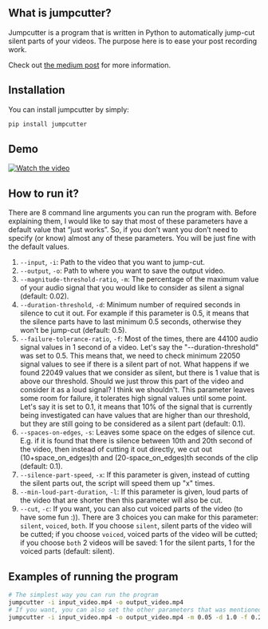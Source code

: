 ## What is jumpcutter?

Jumpcutter is a program that is written in Python to automatically jump-cut silent parts of your videos.
The purpose here is to ease your post recording work.

Check out [the medium post](https://medium.com/@emkademy/how-to-jump-cut-silent-parts-of-your-videos-automatically-with-python-2e4b96320dc1)
for more information.

## Installation
You can install jumpcutter by simply:

```bash
pip install jumpcutter 
```

## Demo

[![Watch the video](https://img.youtube.com/vi/UDjzm_lzWOA/hqdefault.jpg)](https://youtu.be/UDjzm_lzWOA)

## How to run it?
There are 8 command line arguments you can run the program with. 
Before explaining them, I would like to say that most of these parameters 
have a default value that “just works”. So, if you don’t want you don’t need to specify 
(or know) almost any of these parameters. You will be just fine with the default values.

1. `--input`, `-i`: Path to the video that you want to jump-cut.
2. `--output`, `-o`: Path to where you want to save the output video.
3. `--magnitude-threshold-ratio`, `-m`: The percentage of the maximum value of your audio signal that you would like to 
     consider as silent a signal (default: 0.02).
4. `--duration-threshold`, `-d`: Minimum number of required seconds in silence to cut it out. For example if this parameter 
     is 0.5, it means that the silence parts have to last minimum 0.5 seconds, otherwise they won't be jump-cut (default: 0.5).
5. `--failure-tolerance-ratio`, `-f`: Most of the times, there are 44100 audio signal values in 1 second of a video. 
     Let's say the "--duration-threshold" was set to 0.5. This means that, we need to check minimum 22050 signal 
     values to see if there is a silent part of not. What happens if we found 22049 values that we consider as silent, 
     but there is 1 value that is above our threshold. Should we just throw this part of the video and consider it as a 
     loud signal? I think we shouldn't. This parameter leaves some room for failure, it tolerates high signal values until 
     some point. Let's say it is set to 0.1, it means that 10% of the signal that is currently being investigated can 
     have values that are higher than our threshold, but they are still going to be considered as a silent part (default: 0.1).
6. `--spaces-on-edges`, `-s`: Leaves some space on the edges of silence cut. E.g. if it is found that there is 
     silence between 10th and 20th second of the video, then instead of cutting it out directly, we cut out 
     (10+space_on_edges)th and (20-space_on_edges)th seconds of the clip (default: 0.1).
7. `--silence-part-speed`, `-x`: If this parameter is given, instead of cutting the silent parts out, the script will 
     speed them up "x" times.
8. `--min-loud-part-duration`, `-l`: If this parameter is given, loud parts of the video that are shorter then this 
     parameter will also be cut.
9. `--cut`, `-c`: If you want, you can also cut voiced parts of the video (to have some fun :)). There are 3 choices 
     you can make for this parameter: `silent`, `voiced`, `both`. If you choose `silent`, silent parts of the video will
     be cutted; if you choose `voiced`, voiced parts of the video will be cutted; if you choose `both` 2 videos will be
     saved: 1 for the silent parts, 1 for the voiced parts (default: silent).
     
## Examples of running the program

```bash
# The simplest way you can run the program
jumpcutter -i input_video.mp4 -o output_video.mp4
# If you want, you can also set the other parameters that was mentioned
jumpcutter -i input_video.mp4 -o output_video.mp4 -m 0.05 -d 1.0 -f 0.2 -s 0.2 -x 2000 -l 1.0 -c both
```
